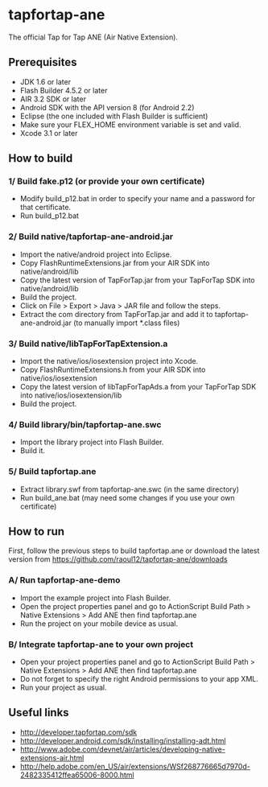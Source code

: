 tapfortap-ane
=============

The official Tap for Tap ANE (Air Native Extension).

Prerequisites
-------------

- JDK 1.6 or later
- Flash Builder 4.5.2 or later
- AIR 3.2 SDK or later
- Android SDK with the API version 8 (for Android 2.2)
- Eclipse (the one included with Flash Builder is sufficient)
- Make sure your FLEX_HOME environment variable is set and valid.
- Xcode 3.1 or later

How to build
------------

### 1/ Build fake.p12 (or provide your own certificate)
- Modify build_p12.bat in order to specify your name and a password for that certificate.
- Run build_p12.bat

### 2/ Build native/tapfortap-ane-android.jar
- Import the native/android project into Eclipse.
- Copy FlashRuntimeExtensions.jar from your AIR SDK into native/android/lib
- Copy the latest version of TapForTap.jar from your TapForTap SDK into native/android/lib
- Build the project.
- Click on File > Export > Java > JAR file and follow the steps.
- Extract the com directory from TapForTap.jar and add it to tapfortap-ane-android.jar (to manually import *.class files)

### 3/ Build native/libTapForTapExtension.a
- Import the native/ios/iosextension project into Xcode.
- Copy FlashRuntimeExtensions.h from your AIR SDK into native/ios/iosextension
- Copy the latest version of libTapForTapAds.a from your TapForTap SDK into native/ios/iosextension/lib
- Build the project.

### 4/ Build library/bin/tapfortap-ane.swc
- Import the library project into Flash Builder.
- Build it.

### 5/ Build tapfortap.ane
- Extract library.swf from tapfortap-ane.swc (in the same directory)
- Run build_ane.bat (may need some changes if you use your own certificate)

How to run
----------

First, follow the previous steps to build tapfortap.ane or download the latest version from https://github.com/raoul12/tapfortap-ane/downloads

### A/ Run tapfortap-ane-demo
- Import the example project into Flash Builder.
- Open the project properties panel and go to ActionScript Build Path > Native Extensions > Add ANE then find tapfortap.ane
- Run the project on your mobile device as usual.

### B/ Integrate tapfortap-ane to your own project
- Open your project properties panel and go to ActionScript Build Path > Native Extensions > Add ANE then find tapfortap.ane
- Do not forget to specify the right Android permissions to your app XML.
- Run your project as usual.

Useful links
------------

- http://developer.tapfortap.com/sdk
- http://developer.android.com/sdk/installing/installing-adt.html
- http://www.adobe.com/devnet/air/articles/developing-native-extensions-air.html
- http://help.adobe.com/en_US/air/extensions/WSf268776665d7970d-2482335412ffea65006-8000.html